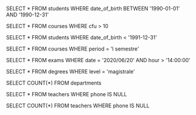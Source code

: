 <!-- 1 -->
SELECT * FROM students WHERE date_of_birth BETWEEN '1990-01-01' AND '1990-12-31'

<!-- 2 -->

SELECT * FROM courses WHERE cfu > 10


<!-- 3 -->
SELECT * FROM students WHERE date_of_birth < '1991-12-31'

<!-- 4 -->
SELECT * FROM courses WHERE period = 'I semestre'

<!-- 5 -->
SELECT * FROM exams WHERE date = '2020/06/20' AND hour > '14:00:00'


<!-- 6 -->
SELECT * FROM degrees WHERE level = 'magistrale'

<!-- 7 -->
SELECT COUNT(*) FROM departments

<!-- 8 -->
SELECT * FROM teachers WHERE phone IS NULL

SELECT COUNT(*) FROM teachers WHERE phone IS NULL